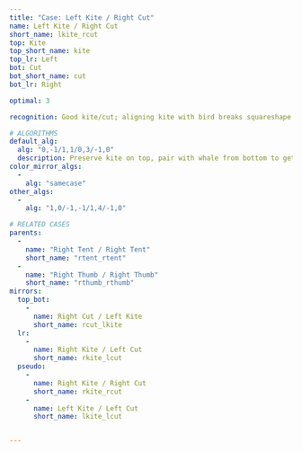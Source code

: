 ```yaml
---
title: "Case: Left Kite / Right Cut"
name: Left Kite / Right Cut
short_name: lkite_rcut
top: Kite
top_short_name: kite
top_lr: Left
bot: Cut
bot_short_name: cut
bot_lr: Right

optimal: 3

recognition: Good kite/cut; aligning kite with bird breaks squareshape.

# ALGORITHMS
default_alg:
  alg: "0,-1/1,1/0,3/-1,0"
  description: Preserve kite on top, pair with whale from bottom to get good tents.
color_mirror_algs:
  -
    alg: "samecase"
other_algs:
  -
    alg: "1,0/-1,-1/1,4/-1,0"

# RELATED CASES
parents:
  -
    name: "Right Tent / Right Tent"
    short_name: "rtent_rtent"
  -
    name: "Right Thumb / Right Thumb"
    short_name: "rthumb_rthumb"
mirrors:
  top_bot:
    -
      name: Right Cut / Left Kite
      short_name: rcut_lkite
  lr:
    -
      name: Right Kite / Left Cut
      short_name: rkite_lcut
  pseudo:
    -
      name: Right Kite / Right Cut
      short_name: rkite_rcut
    -
      name: Left Kite / Left Cut
      short_name: lkite_lcut


---
```


